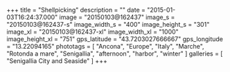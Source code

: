 +++
title = "Shellpicking"
description = ""
date = "2015-01-03T16:24:37.000"
image = "20150103@162437"
image_s = "20150103@162437-s"
image_width_s = "400"
image_height_s = "301"
image_xl = "20150103@162437-xl"
image_width_xl = "1000"
image_height_xl = "751"
gps_latitude = "43.7203027666667"
gps_longitude = "13.22094165"
phototags = [ "Ancona", "Europe", "Italy", "Marche", "Rotonda a mare", "Senigallia", "afternoon", "harbor", "winter" ]
galleries = [ "Senigallia City and Seaside" ]
+++
